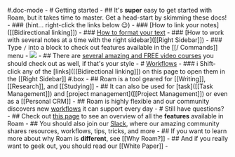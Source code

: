 #.doc-mode
    - # Getting started
        - ## It's **super** easy to get started with Roam, but it takes time to master. Get a head-start by skimming these docs! 
        - ### (hint... right-click the links below 😉)
            - ### [How to link your notes]([[Bidirectional linking]])
            - ### [How to format your text]([[Formatting]])
            - ### [How to work with several notes at a time with the right sidebar]([[Right Sidebar]])
            - ### Type `/` into a block to check out features available in the [[/ Commands]] menu
                - ![](https://firebasestorage.googleapis.com/v0/b/firescript-577a2.appspot.com/o/imgs%2Fapp%2Fhelp-documentation%2Fvg4SUhgwIf.gif?alt=media&token=f4f682cb-e612-447a-83c1-9f4934818eaa)
        - ## There are [several amazing and FREE video courses](((eEUXylm_o))) you should check out as well, if that's your style
    - # [Workflows]([[Workflows]])
        - ### ℹ️ Shift-click any of the [links]([[Bidirectional linking]]) on this page to open them in the [[Right Sidebar]] #.box
        - ## Roam is a tool geared for [[Writing]], [[Research]], and [[Studying]]
        - ## It can also be used for [task]([[Task Management]]) and [project management]([[Project Management]]) or even as a [[Personal CRM]]
        - ## Roam is highly flexible and our community discovers new [workflows]([[Workflows]]) it can support every day
    - # Still have questions?
        - ## Check out [this page]([[Features]]) to see an overview of all the **features** available in Roam
        - ## You should also join our [Slack](https://join.slack.com/t/roamresearch/shared_invite/zt-ni1vw9yf-HzeWr05ZJBt55j_zfddPsw), where our amazing community shares resources, workflows, tips, tricks, and more
        - ## If you want to learn more about why Roam is __different__, see [[Why Roam?]]
        - ## And if you really want to geek out, you should read our [[White Paper]]
        - 
